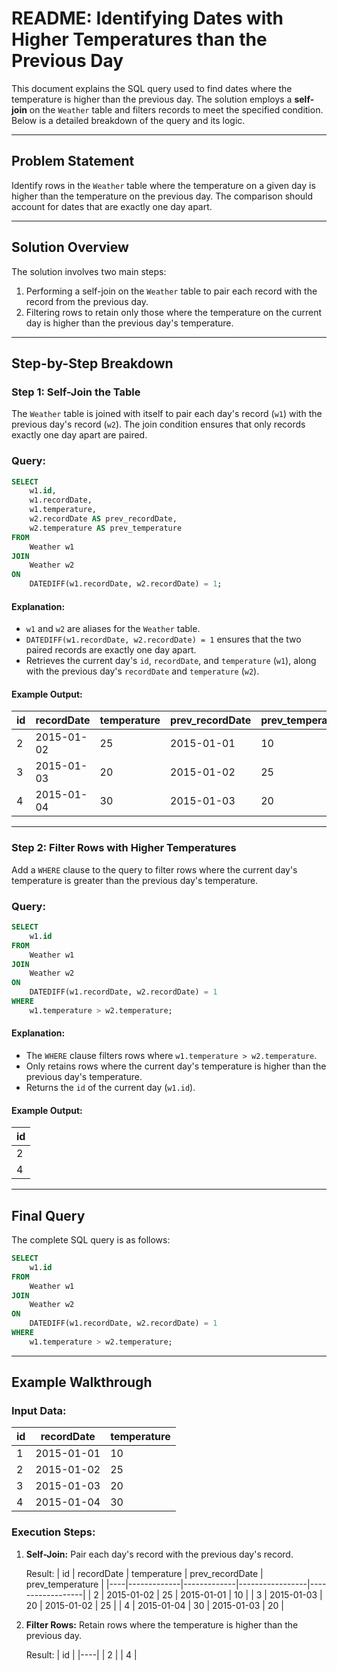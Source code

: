 # README: Identifying Dates with Higher Temperatures than the Previous Day

This document explains the SQL query used to find dates where the temperature is higher than the previous day. The solution employs a **self-join** on the `Weather` table and filters records to meet the specified condition. Below is a detailed breakdown of the query and its logic.

---

## Problem Statement
Identify rows in the `Weather` table where the temperature on a given day is higher than the temperature on the previous day. The comparison should account for dates that are exactly one day apart.

---

## Solution Overview
The solution involves two main steps:
1. Performing a self-join on the `Weather` table to pair each record with the record from the previous day.
2. Filtering rows to retain only those where the temperature on the current day is higher than the previous day's temperature.

---

## Step-by-Step Breakdown

### Step 1: Self-Join the Table
The `Weather` table is joined with itself to pair each day's record (`w1`) with the previous day's record (`w2`). The join condition ensures that only records exactly one day apart are paired.

### Query:
```sql
SELECT
    w1.id,
    w1.recordDate,
    w1.temperature,
    w2.recordDate AS prev_recordDate,
    w2.temperature AS prev_temperature
FROM
    Weather w1
JOIN
    Weather w2
ON
    DATEDIFF(w1.recordDate, w2.recordDate) = 1;
```

#### Explanation:
- `w1` and `w2` are aliases for the `Weather` table.
- `DATEDIFF(w1.recordDate, w2.recordDate) = 1` ensures that the two paired records are exactly one day apart.
- Retrieves the current day's `id`, `recordDate`, and `temperature` (`w1`), along with the previous day's `recordDate` and `temperature` (`w2`).

#### Example Output:
| id | recordDate  | temperature | prev_recordDate | prev_temperature |
|----|-------------|-------------|-----------------|------------------|
| 2  | 2015-01-02  | 25          | 2015-01-01      | 10               |
| 3  | 2015-01-03  | 20          | 2015-01-02      | 25               |
| 4  | 2015-01-04  | 30          | 2015-01-03      | 20               |

---

### Step 2: Filter Rows with Higher Temperatures
Add a `WHERE` clause to the query to filter rows where the current day's temperature is greater than the previous day's temperature.

### Query:
```sql
SELECT
    w1.id
FROM
    Weather w1
JOIN
    Weather w2
ON
    DATEDIFF(w1.recordDate, w2.recordDate) = 1
WHERE
    w1.temperature > w2.temperature;
```

#### Explanation:
- The `WHERE` clause filters rows where `w1.temperature > w2.temperature`.
- Only retains rows where the current day's temperature is higher than the previous day's temperature.
- Returns the `id` of the current day (`w1.id`).

#### Example Output:
| id |
|----|
| 2  |
| 4  |

---

## Final Query
The complete SQL query is as follows:

```sql
SELECT
    w1.id
FROM
    Weather w1
JOIN
    Weather w2
ON
    DATEDIFF(w1.recordDate, w2.recordDate) = 1
WHERE
    w1.temperature > w2.temperature;
```

---

## Example Walkthrough

### Input Data:
| id | recordDate  | temperature |
|----|-------------|-------------|
| 1  | 2015-01-01  | 10          |
| 2  | 2015-01-02  | 25          |
| 3  | 2015-01-03  | 20          |
| 4  | 2015-01-04  | 30          |

### Execution Steps:
1. **Self-Join:**
   Pair each day's record with the previous day's record.

   Result:
   | id | recordDate  | temperature | prev_recordDate | prev_temperature |
   |----|-------------|-------------|-----------------|------------------|
   | 2  | 2015-01-02  | 25          | 2015-01-01      | 10               |
   | 3  | 2015-01-03  | 20          | 2015-01-02      | 25               |
   | 4  | 2015-01-04  | 30          | 2015-01-03      | 20               |

2. **Filter Rows:**
   Retain rows where the temperature is higher than the previous day.

   Result:
   | id |
   |----|
   | 2  |
   | 4  |

                                                                                                                                                                                                                                                                                                    

